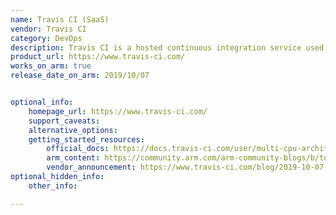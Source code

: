 ```yaml
---
name: Travis CI (SaaS)
vendor: Travis CI
category: DevOps
description: Travis CI is a hosted continuous integration service used to build and test software projects hosted on GitHub, Bitbucket and GitLab.
product_url: https://www.travis-ci.com/
works_on_arm: true
release_date_on_arm: 2019/10/07


optional_info:
    homepage_url: https://www.travis-ci.com/
    support_caveats:
    alternative_options:
    getting_started_resources:
        official_docs: https://docs.travis-ci.com/user/multi-cpu-architectures/
        arm_content: https://community.arm.com/arm-community-blogs/b/tools-software-ides-blog/posts/travis-ci-partner-queue-solution-for-open-source-projects
        vendor_announcement: https://www.travis-ci.com/blog/2019-10-07-multi-cpu-architecture-support/
optional_hidden_info:
    other_info:

---
```

